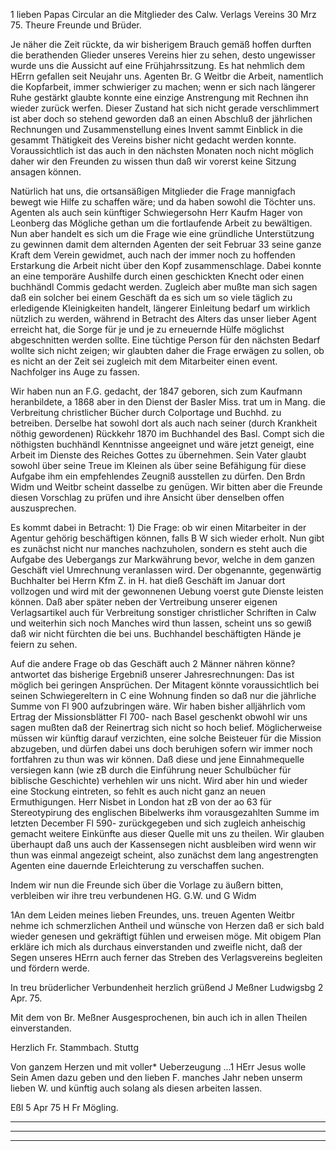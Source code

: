 1 lieben Papas Circular an die Mitglieder des Calw. Verlags Vereins 
 30 Mrz 75.
Theure Freunde und Brüder.

Je näher die Zeit rückte, da wir bisherigem Brauch gemäß hoffen durften die berathenden Glieder unseres Vereins hier zu sehen, desto ungewisser wurde uns die Aussicht auf eine Frühjahrssitzung. Es hat nehmlich dem HErrn gefallen seit Neujahr uns. Agenten Br. G Weitbr die Arbeit, namentlich die Kopfarbeit, immer schwieriger zu machen; wenn er sich nach längerer Ruhe gestärkt glaubte konnte eine einzige Anstrengung mit Rechnen ihn wieder zurück werfen. Dieser Zustand hat sich nicht gerade verschlimmert ist aber doch so stehend geworden daß an einen Abschluß der jährlichen Rechnungen und Zusammenstellung eines Invent sammt Einblick in die gesammt Thätigkeit des Vereins bisher nicht gedacht werden konnte. Voraussichtlich ist das auch in den nächsten Monaten noch nicht möglich daher wir den Freunden zu wissen thun daß wir vorerst keine Sitzung ansagen können.

Natürlich hat uns, die ortsansäßigen Mitglieder die Frage mannigfach bewegt wie Hilfe zu schaffen wäre; und da haben sowohl die Töchter uns. Agenten als auch sein künftiger Schwiegersohn Herr Kaufm Hager von Leonberg das Mögliche gethan um die fortlaufende Arbeit zu bewältigen. Nun aber handelt es sich um die Frage wie eine gründliche Unterstützung zu gewinnen damit dem alternden Agenten der seit Februar 33 seine ganze Kraft dem Verein gewidmet, auch nach der immer noch zu hoffenden Erstarkung die Arbeit nicht über den Kopf zusammenschlage. Dabei konnte an eine temporäre Aushilfe durch einen geschickten Knecht oder einen buchhändl Commis gedacht werden. Zugleich aber mußte man sich sagen daß ein solcher bei einem Geschäft da es sich um so viele täglich zu erledigende Kleinigkeiten handelt, längerer Einleitung bedarf um wirklich nützlich zu werden, während in Betracht des Alters das unser lieber Agent erreicht hat, die Sorge für je und je zu erneuernde Hülfe möglichst abgeschnitten werden sollte. Eine tüchtige Person für den nächsten Bedarf wollte sich nicht zeigen; wir glaubten daher die Frage erwägen zu sollen, ob es nicht an der Zeit sei zugleich mit dem Mitarbeiter einen event. Nachfolger ins Auge zu fassen.

Wir haben nun an F.G. gedacht, der 1847 geboren, sich zum Kaufmann heranbildete, a 1868 aber in den Dienst der Basler Miss. trat um in Mang. die Verbreitung christlicher Bücher durch Colportage und Buchhd. zu betreiben. Derselbe hat sowohl dort als auch nach seiner (durch Krankheit nöthig gewordenen) Rückkehr 1870 im Buchhandel des Basl. Compt sich die nöthigsten buchhändl Kenntnisse angeeignet und wäre jetzt geneigt, eine Arbeit im Dienste des Reiches Gottes zu übernehmen. Sein Vater glaubt sowohl über seine Treue im Kleinen als über seine Befähigung für diese Aufgabe ihm ein empfehlendes Zeugniß ausstellen zu dürfen. Den Brdn Widm und Weitbr scheint dasselbe zu genügen. Wir bitten aber die Freunde diesen Vorschlag zu prüfen und ihre Ansicht über denselben offen auszusprechen.

Es kommt dabei in Betracht: 1) Die Frage: ob wir einen Mitarbeiter in der Agentur gehörig beschäftigen können, falls B W sich wieder erholt. Nun gibt es zunächst nicht nur manches nachzuholen, sondern es steht auch die Aufgabe des Uebergangs zur Markwährung bevor, welche in dem ganzen Geschäft viel Umrechnung veranlassen wird. Der obgenannte, gegenwärtig Buchhalter bei Herrn Kfm Z. in H. hat dieß Geschäft im Januar dort vollzogen und wird mit der gewonnenen Uebung voerst gute Dienste leisten können. Daß aber später neben der Vertreibung unserer eigenen Verlagsartikel auch für Verbreitung sonstiger christlicher Schriften in Calw und weiterhin sich noch Manches wird thun lassen, scheint uns so gewiß daß wir nicht fürchten die bei uns. Buchhandel beschäftigten Hände je feiern zu sehen.

Auf die andere Frage ob das Geschäft auch 2 Männer nähren könne? antwortet das bisherige Ergebniß unserer Jahresrechnungen: Das ist möglich bei geringen Ansprüchen. Der Mitagent könnte voraussichtlich bei seinen Schwiegereltern in C eine Wohnung finden so daß nur die jährliche Summe von Fl 900 aufzubringen wäre. Wir haben bisher alljährlich vom Ertrag der Missionsblätter Fl 700- nach Basel geschenkt obwohl wir uns sagen mußten daß der Reinertrag sich nicht so hoch belief. Möglicherweise müssen wir künftig darauf verzichten, eine solche Beisteuer für die Mission abzugeben, und dürfen dabei uns doch beruhigen sofern wir immer noch fortfahren zu thun was wir können. Daß diese und jene Einnahmequelle versiegen kann (wie zB durch die Einführung neuer Schulbücher für biblische Geschichte) verhehlen wir uns nicht. Wird aber hin und wieder eine Stockung eintreten, so fehlt es auch nicht ganz an neuen Ermuthigungen. Herr Nisbet in London hat zB von der ao 63 für Stereotypirung des englischen Bibelwerks ihm vorausgezahlten Summe im letzten December Fl 590- zurückgegeben und sich zugleich anheischig gemacht weitere Einkünfte aus dieser Quelle mit uns zu theilen. Wir glauben überhaupt daß uns auch der Kassensegen nicht ausbleiben wird wenn wir thun was einmal angezeigt scheint, also zunächst dem lang angestrengten Agenten eine dauernde Erleichterung zu verschaffen suchen.

Indem wir nun die Freunde sich über die Vorlage zu äußern bitten, verbleiben wir
 ihre treu verbundenen
 HG.
 G.W. und
 G Widm


1An dem Leiden meines lieben Freundes, uns. treuen Agenten Weitbr nehme ich schmerzlichen Antheil und wünsche von Herzen daß er sich bald wieder genesen und gekräftigt fühlen und erweisen möge. Mit obigem Plan erkläre ich mich als durchaus einverstanden und zweifle nicht, daß der Segen unseres HErrn auch ferner das Streben des Verlagsvereins begleiten und fördern werde.

 In treu brüderlicher Verbundenheit herzlich grüßend
 J Meßner
Ludwigsbg 2 Apr. 75.

Mit dem von Br. Meßner Ausgesprochenen, bin auch ich in allen Theilen einverstanden.

 Herzlich Fr. Stammbach.
Stuttg


Von ganzem Herzen und mit voller* Ueberzeugung ...1 HErr Jesus wolle Sein Amen dazu geben und den lieben F. manches Jahr neben unserm lieben W. und künftig auch solang als diesen arbeiten lassen.

 Eßl 5 Apr 75
 H Fr Mögling.
_____
_____
_____

